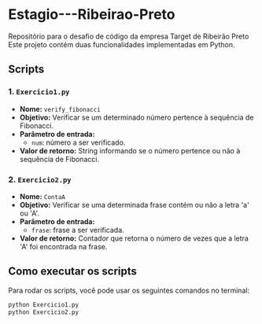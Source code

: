 # Estagio---Ribeirao-Preto
Repositório para o desafio de código da empresa Target de Ribeirão Preto
Este projeto contém duas funcionalidades implementadas em Python.

## Scripts

### 1. `Exercicio1.py`

- **Nome:** `verify_fibonacci`
- **Objetivo:** Verificar se um determinado número pertence à sequência de Fibonacci.
- **Parâmetro de entrada:** 
  - `num`: número a ser verificado.
- **Valor de retorno:** String informando se o número pertence ou não à sequência de Fibonacci.

### 2. `Exercicio2.py`

- **Nome:** `ContaA`
- **Objetivo:** Verificar se uma determinada frase contém ou não a letra 'a' ou 'A'.
- **Parâmetro de entrada:**
  - `frase`: frase a ser verificada.
- **Valor de retorno:** Contador que retorna o número de vezes que a letra 'A' foi encontrada na frase.

## Como executar os scripts

Para rodar os scripts, você pode usar os seguintes comandos no terminal:

```bash
python Exercicio1.py
python Exercicio2.py

